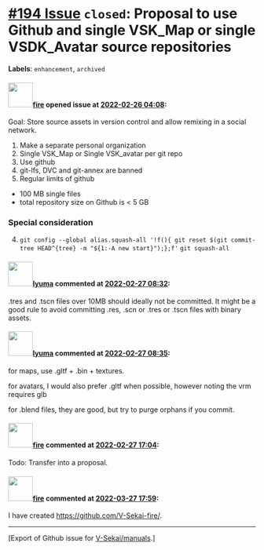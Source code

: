 # [\#194 Issue](https://github.com/V-Sekai/manuals/issues/194) `closed`: Proposal to use Github and single VSK_Map or single VSDK_Avatar source repositories
**Labels**: `enhancement`, `archived`


#### <img src="https://avatars.githubusercontent.com/u/32321?u=c2e06a3d2b49a467aa907e54aa259516440267cc&v=4" width="50">[fire](https://github.com/fire) opened issue at [2022-02-26 04:08](https://github.com/V-Sekai/manuals/issues/194):

Goal: Store source assets in version control and allow remixing in a social network. 

1. Make a separate personal organization
1. Single VSK_Map or Single VSK_avatar per git repo
1. Use github
2. git-lfs, DVC and git-annex are banned
3. Regular limits of github 
  * 100 MB single files
  * total repository size on Github is < 5 GB
 
### Special consideration

4. `git config --global alias.squash-all '!f(){ git reset $(git commit-tree HEAD^{tree} -m "${1:-A new start}");};f'` `git squash-all`

#### <img src="https://avatars.githubusercontent.com/u/39946030?v=4" width="50">[lyuma](https://github.com/lyuma) commented at [2022-02-27 08:32](https://github.com/V-Sekai/manuals/issues/194#issuecomment-1053361937):

.tres and .tscn files over 10MB should ideally not be committed. It might be a good rule to avoid committing .res, .scn or .tres or .tscn files with binary assets.

#### <img src="https://avatars.githubusercontent.com/u/39946030?v=4" width="50">[lyuma](https://github.com/lyuma) commented at [2022-02-27 08:35](https://github.com/V-Sekai/manuals/issues/194#issuecomment-1053365154):

for maps, use .gltf + .bin + textures.

for avatars, I would also prefer .gltf when possible, however noting the vrm requires glb

for .blend files, they are good, but try to purge orphans if you commit.

#### <img src="https://avatars.githubusercontent.com/u/32321?u=c2e06a3d2b49a467aa907e54aa259516440267cc&v=4" width="50">[fire](https://github.com/fire) commented at [2022-02-27 17:04](https://github.com/V-Sekai/manuals/issues/194#issuecomment-1053616743):

Todo: Transfer into a proposal.

#### <img src="https://avatars.githubusercontent.com/u/32321?u=c2e06a3d2b49a467aa907e54aa259516440267cc&v=4" width="50">[fire](https://github.com/fire) commented at [2022-03-27 17:59](https://github.com/V-Sekai/manuals/issues/194#issuecomment-1079984733):

I have created https://github.com/V-Sekai-fire/.


-------------------------------------------------------------------------------



[Export of Github issue for [V-Sekai/manuals](https://github.com/V-Sekai/manuals).]
